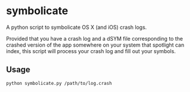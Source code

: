 # symbolicate
A python script to symbolicate OS X (and iOS) crash logs.

Provided that you have a crash log and a dSYM file corresponding to the crashed version of the app somewhere on your system that spotlight can index, this script will process your crash log and fill out your symbols.

## Usage
`python symbolicate.py /path/to/log.crash`
